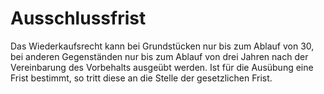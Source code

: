 # Ausschlussfrist

Das Wiederkaufsrecht kann bei Grundstücken nur bis zum Ablauf von 30, bei anderen Gegenständen nur bis zum Ablauf von drei Jahren nach der Vereinbarung des Vorbehalts ausgeübt werden. Ist für die Ausübung eine Frist bestimmt, so tritt diese an die Stelle der gesetzlichen Frist.